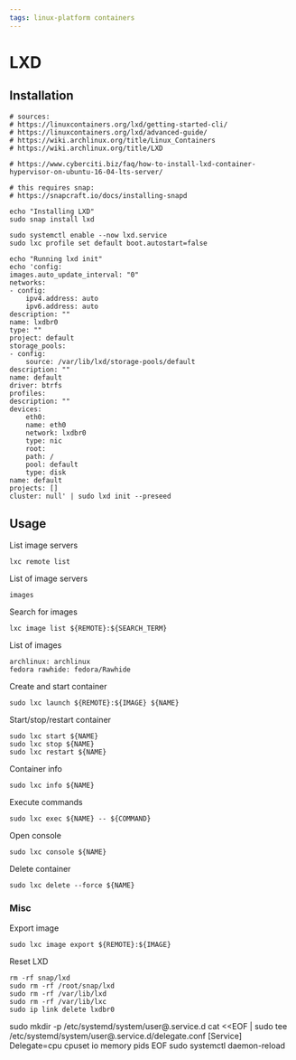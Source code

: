 ```yaml
---
tags: linux-platform containers
---
```

# LXD
## Installation
	# sources:
	# https://linuxcontainers.org/lxd/getting-started-cli/
	# https://linuxcontainers.org/lxd/advanced-guide/
	# https://wiki.archlinux.org/title/Linux_Containers
	# https://wiki.archlinux.org/title/LXD
	
	# https://www.cyberciti.biz/faq/how-to-install-lxd-container-hypervisor-on-ubuntu-16-04-lts-server/

	# this requires snap:
	# https://snapcraft.io/docs/installing-snapd

	echo "Installing LXD"
	sudo snap install lxd

	sudo systemctl enable --now lxd.service
	sudo lxc profile set default boot.autostart=false

	echo "Running lxd init"
	echo 'config:
	images.auto_update_interval: "0"
	networks:
	- config:
		ipv4.address: auto
		ipv6.address: auto
	description: ""
	name: lxdbr0
	type: ""
	project: default
	storage_pools:
	- config:
		source: /var/lib/lxd/storage-pools/default
	description: ""
	name: default
	driver: btrfs
	profiles:
	description: ""
	devices:
		eth0:
		name: eth0
		network: lxdbr0
		type: nic
		root:
		path: /
		pool: default
		type: disk
	name: default
	projects: []
	cluster: null' | sudo lxd init --preseed

## Usage
List image servers
```
lxc remote list
```
List of image servers
```
images
```
Search for images

```
lxc image list ${REMOTE}:${SEARCH_TERM}
```
List of images
```
archlinux: archlinux
fedora rawhide: fedora/Rawhide
```
Create and start container
```
sudo lxc launch ${REMOTE}:${IMAGE} ${NAME}
```
Start/stop/restart container
```
sudo lxc start ${NAME}
sudo lxc stop ${NAME}
sudo lxc restart ${NAME}
```
Container info
```
sudo lxc info ${NAME}
```
Execute commands
```
sudo lxc exec ${NAME} -- ${COMMAND}
```
Open console
```
sudo lxc console ${NAME}
```
Delete container
```
sudo lxc delete --force ${NAME}
```
### Misc
Export image
```
sudo lxc image export ${REMOTE}:${IMAGE}
```
Reset LXD
```
rm -rf snap/lxd
sudo rm -rf /root/snap/lxd
sudo rm -rf /var/lib/lxd
sudo rm -rf /var/lib/lxc
sudo ip link delete lxdbr0
```

sudo mkdir -p /etc/systemd/system/user@.service.d
cat <<EOF | sudo tee /etc/systemd/system/user@.service.d/delegate.conf
[Service]
Delegate=cpu cpuset io memory pids
EOF
sudo systemctl daemon-reload